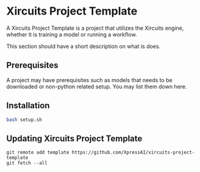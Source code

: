 # Xircuits Project Template

A Xircuits Project Template is a project that utilizes the Xircuits engine, whether it is training a model or running a workflow.

This section should have a short description on what is does.

## Prerequisites

A project may have prerequisites such as models that needs to be downloaded or non-python related setup. You may list them down here.

## Installation

```bash
bash setup.sh
```

## Updating Xircuits Project Template
```
git remote add template https://github.com/XpressAI/xircuits-project-template
git fetch --all
```
